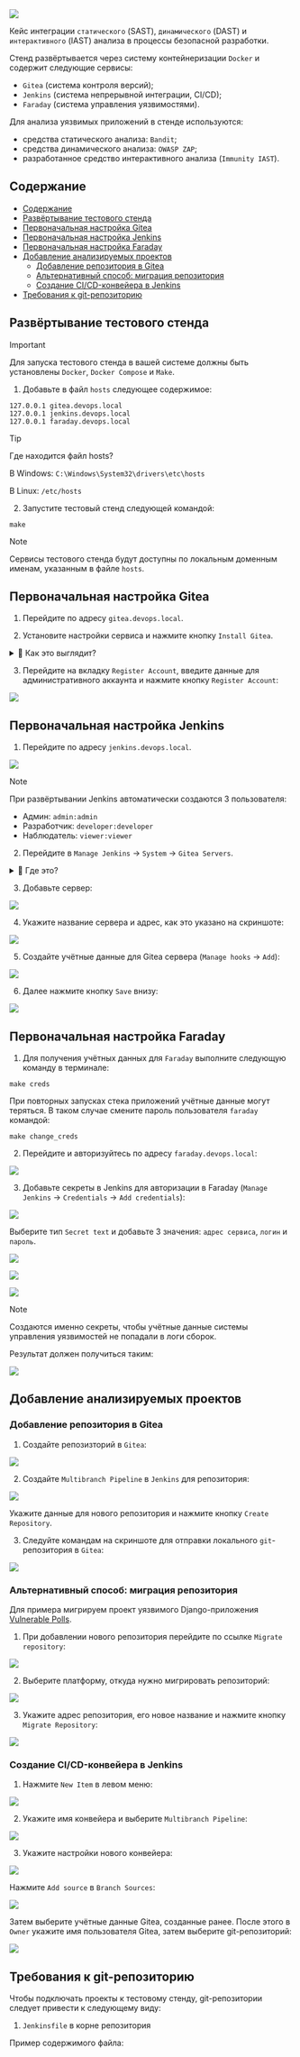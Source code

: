<img src="assets/preview.jpg">

Кейс интеграции `статического` (SAST), `динамического` (DAST) и `интерактивного` (IAST) анализа в процессы безопасной разработки.

Стенд развёртывается через систему контейнеризации `Docker` и содержит следующие сервисы:

- `Gitea` (система контроля версий);
- `Jenkins` (система непрерывной интеграции, CI/CD);
- `Faraday` (система управления уязвимостями).

Для анализа уязвимых приложений в стенде используются:

- средства статического анализа: `Bandit`;
- средства динамического анализа: `OWASP ZAP`;
- разработанное средство интерактивного анализа (`Immunity IAST`).

## Содержание

<!-- TOC -->
  * [Содержание](#содержание)
  * [Развёртывание тестового стенда](#развёртывание-тестового-стенда)
  * [Первоначальная настройка Gitea](#первоначальная-настройка-gitea)
  * [Первоначальная настройка Jenkins](#первоначальная-настройка-jenkins)
  * [Первоначальная настройка Faraday](#первоначальная-настройка-faraday)
  * [Добавление анализируемых проектов](#добавление-анализируемых-проектов)
    * [Добавление репозитория в Gitea](#добавление-репозитория-в-gitea)
    * [Альтернативный способ: миграция репозитория](#альтернативный-способ-миграция-репозитория)
    * [Создание CI/CD-конвейера в Jenkins](#создание-cicd-конвейера-в-jenkins)
  * [Требования к git-репозиторию](#требования-к-репозиторию)
<!-- TOC -->

## Развёртывание тестового стенда

> [!IMPORTANT]
> Для запуска тестового стенда в вашей системе должны быть установлены `Docker`, `Docker Compose` и `Make`.

1. Добавьте в файл `hosts` следующее содержимое:

```
127.0.0.1 gitea.devops.local
127.0.0.1 jenkins.devops.local
127.0.0.1 faraday.devops.local
```

> [!TIP]
> Где находится файл hosts?
> 
> В Windows: `C:\Windows\System32\drivers\etc\hosts`
> 
> В Linux: `/etc/hosts`

2. Запустите тестовый стенд следующей командой:

```shell
make
```

> [!NOTE]
> Сервисы тестового стенда будут доступны по локальным доменным именам, указанным в файле `hosts`.

## Первоначальная настройка Gitea

1. Перейдите по адресу `gitea.devops.local`.

2. Установите настройки сервиса и нажмите кнопку `Install Gitea`.

<details>
<summary>👀 Как это выглядит?</summary>

![](assets/gitea_1.png)

![](assets/gitea_2.png)

</details>

3. Перейдите на вкладку `Register Account`, введите данные для административного аккаунта и нажмите кнопку `Register Account`:

<img src="assets/gitea_3.png">

## Первоначальная настройка Jenkins

1. Перейдите по адресу `jenkins.devops.local`.

<img src="assets/jenkins_1.png">

> [!NOTE]
> При развёртывании Jenkins автоматически создаются 3 пользователя:
> - Админ: `admin:admin`
> - Разработчик: `developer:developer`
> - Наблюдатель: `viewer:viewer`

2. Перейдите в `Manage Jenkins` -> `System` -> `Gitea Servers`.

<details>
<summary>👀 Где это?</summary>

![](assets/jenkins_2.png)

![](assets/jenkins_3.png)

</details>

3. Добавьте сервер:

<p text-align="center"><img src="assets/jenkins_4.png"></p>

4. Укажите название сервера и адрес, как это указано на скриншоте:

![](assets/jenkins_5.png)

5. Создайте учётные данные для Gitea сервера (`Manage hooks` -> `Add`):

![](assets/jenkins_6.png)

6. Далее нажмите кнопку `Save` внизу:

![](assets/jenkins_7.png)

## Первоначальная настройка Faraday

1. Для получения учётных данных для `Faraday` выполните следующую команду в терминале:

```shell
make creds
```

При повторных запусках стека приложений учётные данные могут теряться. В таком случае смените пароль пользователя `faraday` командой:

```shell
make change_creds
```

2. Перейдите и авторизуйтесь по адресу `faraday.devops.local`:

![](assets/faraday_1.png)

3. Добавьте секреты в Jenkins для авторизации в Faraday (`Manage Jenkins` -> `Credentials` -> `Add credentials`):

![](assets/jenkins_secret.png)

Выберите тип `Secret text` и добавьте 3 значения: `адрес сервиса`, `логин` и `пароль`.

![](assets/secret_1.png)

![](assets/secret_2.png)

![](assets/secret_3.png)

> [!NOTE]
> Создаются именно секреты, чтобы учётные данные системы управления уязвимостей не попадали в логи сборок.

Результат должен получиться таким:

![](assets/jenkins_secret_1.png)

## Добавление анализируемых проектов

### Добавление репозитория в Gitea

1. Создайте репозизторий в `Gitea`:

![](assets/project_1.png)

2. Создайте `Multibranch Pipeline` в `Jenkins` для репозитория:

![](assets/project_2.png)

Укажите данные для нового репозитория и нажмите кнопку `Create Repository`.

3. Следуйте командам на скриншоте для отправки локального `git`-репозитория в `Gitea`:

![](assets/project_3.png)

### Альтернативный способ: миграция репозитория

Для примера мигрируем проект уязвимого Django-приложения [Vulnerable Polls](https://github.com/kaakaww/vuln_django_play).

1. При добавлении нового репозитория перейдите по ссылке `Migrate repository`:

![](assets/project_alt_1.png)

2. Выберите платформу, откуда нужно мигрировать репозиторий:

![](assets/project_alt_2.png)

3. Укажите адрес репозитория, его новое название и нажмите кнопку `Migrate Repository`:

![](assets/project_alt_3.png)

### Создание CI/CD-конвейера в Jenkins

1. Нажмите `New Item` в левом меню:

![](assets/pipe_1.png)

2. Укажите имя конвейера и выберите `Multibranch Pipeline`:

![](assets/pipe_2.png)

3. Укажите настройки нового конвейера:

![](assets/pipe_3.png)

Нажмите `Add source` в `Branch Sources`:

![](assets/pipe_4.png)

Затем выберите учётные данные Gitea, созданные ранее. После этого в `Owner` укажите имя пользователя Gitea, затем выберите git-репозиторий:

![](assets/pipe_5.png)

## Требования к git-репозиторию

Чтобы подключать проекты к тестовому стенду, git-репозитории следует привести к следующему виду:

1. `Jenkinsfile` в корне репозитория

Пример содержимого файла:

```groovy

```
